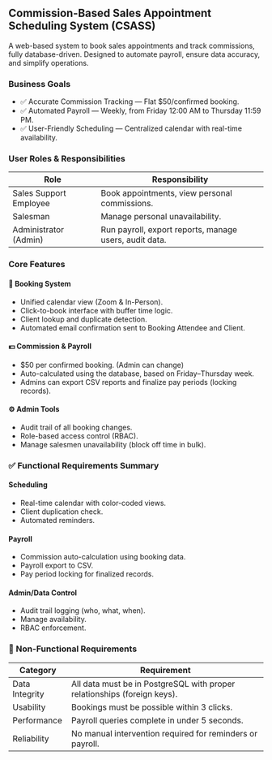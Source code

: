 ## Commission-Based Sales Appointment Scheduling System (CSASS)

A web-based system to book sales appointments and track commissions, fully database-driven. Designed to automate payroll, ensure data accuracy, and simplify operations.

### Business Goals
* ✅ Accurate Commission Tracking — Flat $50/confirmed booking.
* ✅ Automated Payroll — Weekly, from Friday 12:00 AM to Thursday 11:59 PM.
* ✅ User-Friendly Scheduling — Centralized calendar with real-time availability.

### User Roles & Responsibilities
|Role | Responsibility|
------|---------------
|Sales Support Employee| Book appointments, view personal commissions.|
|Salesman | Manage personal unavailability.|
|Administrator (Admin)|Run payroll, export reports, manage users, audit data.|

### Core Features
#### 📅 Booking System
* Unified calendar view (Zoom & In-Person).
* Click-to-book interface with buffer time logic.
* Client lookup and duplicate detection.
* Automated email confirmation sent to Booking Attendee and Client.
#### 💵 Commission & Payroll
* $50 per confirmed booking. (Admin can change)
* Auto-calculated using the database, based on Friday–Thursday week.
* Admins can export CSV reports and finalize pay periods (locking records).
#### ⚙️ Admin Tools
* Audit trail of all booking changes.
* Role-based access control (RBAC).
* Manage salesmen unavailability (block off time in bulk).

### ✅ Functional Requirements Summary
#### Scheduling
* Real-time calendar with color-coded views.
* Client duplication check.
* Automated reminders.
#### Payroll
* Commission auto-calculation using booking data.
* Payroll export to CSV.
* Pay period locking for finalized records.
#### Admin/Data Control
* Audit trail logging (who, what, when).
* Manage availability.
* RBAC enforcement.

### 🧪 Non-Functional Requirements
|Category | Requirement|
----------|-------------|
|Data Integrity | All data must be in PostgreSQL with proper relationships (foreign keys).|
|Usability | Bookings must be possible within 3 clicks.|
|Performance | Payroll queries complete in under 5 seconds.|
|Reliability | No manual intervention required for reminders or payroll.|